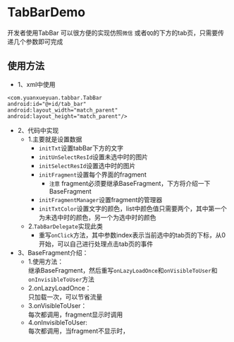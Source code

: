 TabBarDemo
==
开发者使用TabBar 可以很方便的实现仿照`微信` 或者`QQ`的下方的tab页，只需要传递几个参数即可完成

## 使用方法
* 1、xml中使用
```
<com.yuanxueyuan.tabbar.TabBar
android:id="@+id/tab_bar"
android:layout_width="match_parent"
android:layout_height="match_parent"/>
```
* 2、代码中实现
  * 1.主要就是设置数据
    * `initTxt`设置tabBar下方的文字
    * `initUnSelectResId`设置未选中时的图片
    * `initSelectResId`设置选中时的图片
    * `initFragment`设置每个界面的fragment
      * `注意` fragment必须要继承BaseFragment，下方将介绍一下BaseFragment
    * `initFragmentManager`设置fragment的管理器
    * `initTxtColor`设置文字的颜色，list中颜色值只需要两个，其中第一个为未选中时的颜色，另一个为选中时的颜色
  * 2.`TabBarDelegate`实现此类
    * 重写`onClick`方法，其中参数index表示当前选中的tab页的下标，从0开始，可以自己进行处理点击tab页的事件
* 3、BaseFragment介绍：
  * 1.使用方法：\
    继承BaseFragment，然后重写`onLazyLoadOnce`和`onVisibleToUser`和 `onInvisibleToUser`方法
  * 2.onLazyLoadOnce：\
    只加载一次，可以节省流量
  * 3.onVisibleToUser： \
    每次都调用，fragment显示时调用
  * 4.onInvisibleToUser: \
    每次都调用，当fragment不显示时，
    

    
    
